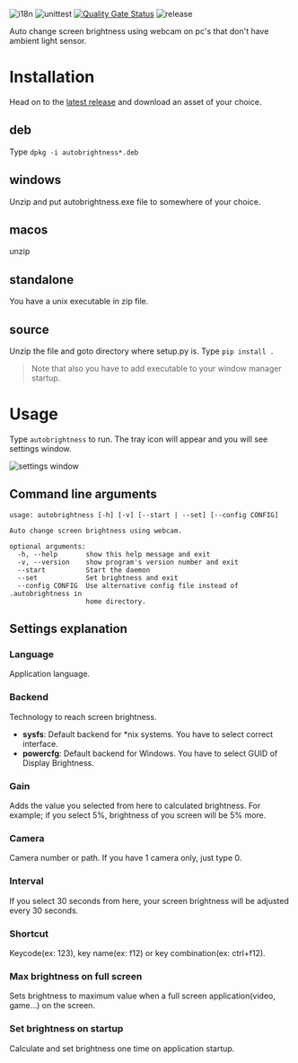 ![i18n](https://github.com/M-y/auto-brightness/workflows/i18n/badge.svg)
![unittest](https://github.com/M-y/auto-brightness/workflows/unittest/badge.svg)
[![Quality Gate Status](https://sonarcloud.io/api/project_badges/measure?project=M-y_auto-brightness&metric=alert_status)](https://sonarcloud.io/dashboard?id=M-y_auto-brightness)
![release](https://github.com/M-y/auto-brightness/workflows/release/badge.svg)

Auto change screen brightness using webcam on pc's that don't have ambient light sensor.

# Installation

Head on to the [latest release](https://github.com/M-y/auto-brightness/releases/latest) and download an asset of your choice.

## deb
Type `dpkg -i autobrightness*.deb`

## windows
Unzip and put autobrightness.exe file to somewhere of your choice.

## macos 
   unzip

## standalone
You have a unix executable in zip file.

## source
Unzip the file and goto directory where setup.py is. Type `pip install .`

> Note that also you have to add executable to your window manager startup.

# Usage
 
 Type `autobrightness` to run. The tray icon will appear and you will see settings window.

 ![settings window](https://ben.muhammed.im/image/autobrightness.png)

## Command line arguments
```
usage: autobrightness [-h] [-v] [--start | --set] [--config CONFIG]

Auto change screen brightness using webcam.

optional arguments:
  -h, --help       show this help message and exit
  -v, --version    show program's version number and exit
  --start          Start the daemon
  --set            Set brightness and exit
  --config CONFIG  Use alternative config file instead of .autobrightness in
                   home directory.
```

## Settings explanation
### Language
Application language.

### Backend
Technology to reach screen brightness.
* __sysfs__: Default backend for *nix systems. You have to select correct interface.
* __powercfg__: Default backend for Windows. You have to select GUID of Display Brightness.

### Gain
Adds the value you selected from here to calculated brightness. For example; if you select 5%, brightness of you screen will be 5% more.

### Camera
Camera number or path. If you have 1 camera only, just type 0.

### Interval
If you select 30 seconds from here, your screen brightness will be adjusted every 30 seconds.

### Shortcut
Keycode(ex: 123), key name(ex: f12) or key combination(ex: ctrl+f12).

### Max brightness on full screen
Sets brightness to maximum value when a full screen application(video, game...) on the screen.

### Set brightness on startup
Calculate and set brightness one time on application startup.
